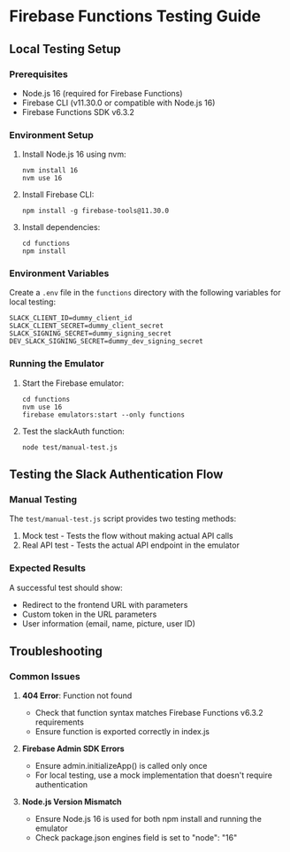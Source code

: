# Firebase Functions Testing Guide

## Local Testing Setup

### Prerequisites
- Node.js 16 (required for Firebase Functions)
- Firebase CLI (v11.30.0 or compatible with Node.js 16)
- Firebase Functions SDK v6.3.2

### Environment Setup
1. Install Node.js 16 using nvm:
   ```
   nvm install 16
   nvm use 16
   ```

2. Install Firebase CLI:
   ```
   npm install -g firebase-tools@11.30.0
   ```

3. Install dependencies:
   ```
   cd functions
   npm install
   ```

### Environment Variables
Create a `.env` file in the `functions` directory with the following variables for local testing:
```
SLACK_CLIENT_ID=dummy_client_id
SLACK_CLIENT_SECRET=dummy_client_secret
SLACK_SIGNING_SECRET=dummy_signing_secret
DEV_SLACK_SIGNING_SECRET=dummy_dev_signing_secret
```

### Running the Emulator
1. Start the Firebase emulator:
   ```
   cd functions
   nvm use 16
   firebase emulators:start --only functions
   ```

2. Test the slackAuth function:
   ```
   node test/manual-test.js
   ```

## Testing the Slack Authentication Flow

### Manual Testing
The `test/manual-test.js` script provides two testing methods:
1. Mock test - Tests the flow without making actual API calls
2. Real API test - Tests the actual API endpoint in the emulator

### Expected Results
A successful test should show:
- Redirect to the frontend URL with parameters
- Custom token in the URL parameters
- User information (email, name, picture, user ID)

## Troubleshooting

### Common Issues
1. **404 Error**: Function not found
   - Check that function syntax matches Firebase Functions v6.3.2 requirements
   - Ensure function is exported correctly in index.js

2. **Firebase Admin SDK Errors**
   - Ensure admin.initializeApp() is called only once
   - For local testing, use a mock implementation that doesn't require authentication

3. **Node.js Version Mismatch**
   - Ensure Node.js 16 is used for both npm install and running the emulator
   - Check package.json engines field is set to "node": "16"
